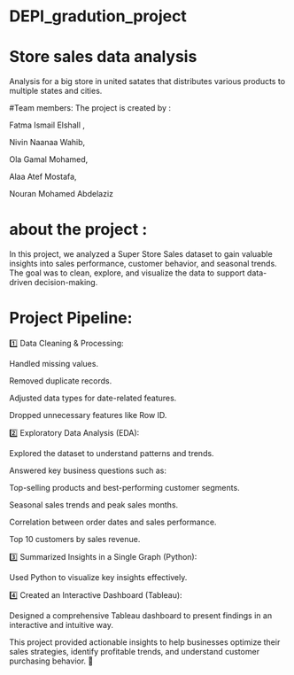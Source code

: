 # DEPI_gradution_project
# Store sales data analysis 

Analysis for a big store in united satates  that distributes various products to multiple states and cities.

#Team members:
The project is created by :

Fatma Ismail Elshall  , 

Nivin Naanaa Wahib, 

Ola Gamal Mohamed, 

Alaa Atef Mostafa, 

Nouran Mohamed Abdelaziz


# about the project :

In this project, we analyzed a Super Store Sales dataset to gain valuable insights into sales performance, customer behavior, and seasonal trends. The goal was to clean, explore, and visualize the data to support data-driven decision-making.

# Project Pipeline:

1️⃣ Data Cleaning & Processing:

Handled missing values.

Removed duplicate records.

Adjusted data types for date-related features.

Dropped unnecessary features like Row ID.


2️⃣ Exploratory Data Analysis (EDA):

Explored the dataset to understand patterns and trends.

Answered key business questions such as:

Top-selling products and best-performing customer segments.

Seasonal sales trends and peak sales months.

Correlation between order dates and sales performance.

Top 10 customers by sales revenue.



3️⃣ Summarized Insights in a Single Graph (Python):

Used Python to visualize key insights effectively.


4️⃣ Created an Interactive Dashboard (Tableau):

Designed a comprehensive Tableau dashboard to present findings in an interactive and intuitive way.


This project provided actionable insights to help businesses optimize their sales strategies, identify profitable trends, and understand customer purchasing behavior. 🚀

